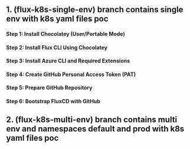 ## 1. (flux-k8s-single-env) branch contains single env with k8s yaml files poc
  #### Step 1: Install Chocolatey (User/Portable Mode)
  #### Step 2: Install Flux CLI Using Chocolatey
  #### Step 3: Install Azure CLI and Required Extensions
  #### Step 4: Create GitHub Personal Access Token (PAT)
  #### Step 5: Prepare GitHub Repository
  #### Step 6: Bootstrap FluxCD with GitHub

## 2. (flux-k8s-multi-env) branch contains multi env and namespaces default and prod with k8s yaml files poc
